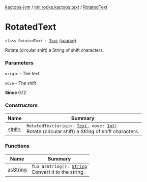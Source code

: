 [kactoos-jvm](../../index.md) / [nnl.rocks.kactoos.text](../index.md) / [RotatedText](./index.md)

# RotatedText

`class RotatedText : `[`Text`](../../nnl.rocks.kactoos/-text/index.md) [(source)](https://github.com/neonailol/kactoos/blob/master/kactoos-jvm/src/main/kotlin/nnl/rocks/kactoos/text/RotatedText.kt#L16)

Rotate (circular shift) a String of shift characters.

### Parameters

`origin` - The text

`move` - The shift

**Since**
0.12

### Constructors

| Name | Summary |
|---|---|
| [&lt;init&gt;](-init-.md) | `RotatedText(origin: `[`Text`](../../nnl.rocks.kactoos/-text/index.md)`, move: `[`Int`](https://kotlinlang.org/api/latest/jvm/stdlib/kotlin/-int/index.html)`)`<br>Rotate (circular shift) a String of shift characters. |

### Functions

| Name | Summary |
|---|---|
| [asString](as-string.md) | `fun asString(): `[`String`](https://kotlinlang.org/api/latest/jvm/stdlib/kotlin/-string/index.html)<br>Convert it to the string. |
